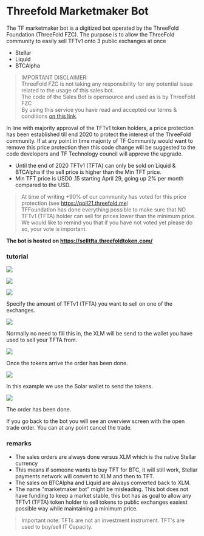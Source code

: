 # Threefold Marketmaker Bot

The TF marketmaker bot is a digitized bot operated by the ThreeFold Foundation (ThreeFold FZC). 
The purpose is to allow the ThreeFold community to easily sell TFTv1 onto 3 public exchanges at once

- Stellar
- Liquid
- BTCAlpha

> IMPORTANT DISCLAIMER: <BR> 
> ThreeFold FZC is not taking any responsibility for any potential issue related to the usage of this sales bot. <br>
> The code of the Sales Bot is opensource and used as is by ThreeFold FZC <BR>
> By using this service you have read and accepted our terms & conditions [on this link](disclaimer.md).

In line with majority approval of the TFTv1 token holders, a price protection has been established till end 2020 to protect the interest of the ThreeFold community. If at any point in time majority of TF Community would want to remove this price protection then this code change will be suggested to the code developers and TF Technology council will approve the upgrade.

- Until the end of 2020 TFTv1 (TFTA) can only be sold on Liquid & BTCAlpha if the sell price is higher than the Min TFT price.
- Min TFT price is USD0 .15 starting April 29, going up 2% per month compared to the USD.


> At time of writing +90% of our community has voted for this price protection (see https://poll21.threefold.me) <BR>
> TFFoundation has done everything possible to make sure that NO TFTv1 (TFTA) holder can sell for prices lower than the minimum price. <BR>
> We would like to remind you that if you have not voted yet please do so, your vote is important.<BR>

**The bot is hosted on https://selltfta.threefoldtoken.com/**


### tutorial

![](./img/mm_bot1.png)

![](./img/mm_bot2.png)

![](./img/mm_bot3.png)

Specify the amount of TFTv1 (TFTA) you want to sell on one of the exchanges.

![](./img/mm_bot4.png)

Normally no need to fill this in, the XLM will be send to the wallet you have used to sell your TFTA from.

![](./img/mm_bot5.png)

Once the tokens arrive the order has been done.

![](./img/mm_bot7.png)

In this example we use the Solar wallet to send the tokens.

![](./img/mm_bot8.png)

The order has been done.

If you go back to the bot you will see an overview screen with the open trade order.
You can at any point cancel the trade.

### remarks

- The sales orders are always done versus XLM which is the native Stellar currency
- This means if someone wants to buy TFT for BTC, it will still work, Stellar payments network will convert to XLM and then to TFT. 
- The sales on BTCAlpha and Liquid are always converted back to XLM.
- The name "marketmaker bot" might be misleading. This bot does not have funding to keep a market stable, this bot has as goal to allow any TFTv1 (TFTA) token holder to sell tokens to public exchanges easiest possible way while maintaining a minimum price.


> Important note: TFTs are not an investment instrument. TFT's are used to buy/sell IT Capacity.
